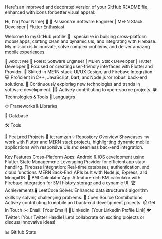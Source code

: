 
Here's an improved and decorated version of your GitHub README file, enhanced with icons for better visual appeal:

Hi, I'm [Your Name] 👋
🎯 Passionate Software Engineer | MERN Stack Developer | Flutter Enthusiast

Welcome to my GitHub profile! 🚀 I specialize in building cross-platform mobile apps, crafting clean and dynamic UIs, and integrating with Firebase. My mission is to innovate, solve complex problems, and deliver amazing mobile experiences.

🧐 About Me
💼 Roles: Software Engineer | MERN Stack Developer | Flutter Developer
🎨 Focused on creating user-friendly interfaces with Flutter and Provider.
🔧 Skilled in MERN stack, UI/UX Design, and Firebase Integration.
💻 Proficient in C++, JavaScript, Dart, and Node.js for robust back-end solutions.
🌱 Continuously exploring new technologies and trends in software development.
🧑‍💻 Actively contributing to open-source projects.
🛠️ Technologies & Tools
🚀 Languages




⚙️ Frameworks & Libraries



📂 Database



🛠️ Tools



🚀 Featured Projects
🔗 tecramzan
💡 Repository Overview
Showcases my work with Flutter and MERN stack projects, highlighting dynamic mobile applications with responsive UIs and seamless back-end integration.

Key Features
Cross-Platform Apps: Android & iOS development using Flutter.
State Management: Leveraging Provider for efficient app state handling.
Firebase Integration: Real-time databases, authentication, and cloud functions.
MERN Back-End: APIs built with Node.js, Express, and MongoDB.
📱 BMI Calculator App: A feature-rich BMI calculator with Firebase integration for BMI history storage and a dynamic UI.
🏆 Achievements
🖥️ LeetCode Solver: Enhanced data structure & algorithm skills by solving challenging problems.
📖 Open Source Contributions: Actively contributing to mobile and back-end development projects.
📫 Get in Touch
✉️ Email: [Your Email]
💼 LinkedIn: [Your LinkedIn Profile Link]
🐦 Twitter: [Your Twitter Handle]
Let’s collaborate on exciting projects or discuss innovative ideas!

📊 GitHub Stats
